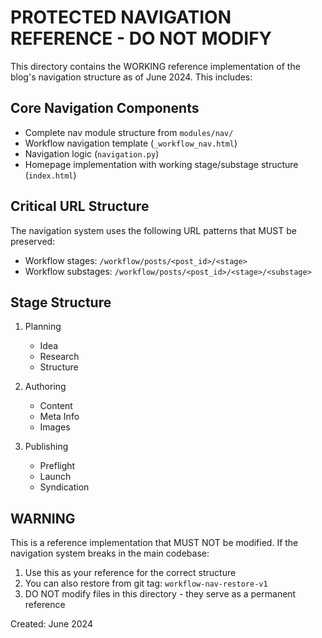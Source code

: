 # PROTECTED NAVIGATION REFERENCE - DO NOT MODIFY

This directory contains the WORKING reference implementation of the blog's navigation structure as of June 2024. This includes:

## Core Navigation Components
- Complete nav module structure from `modules/nav/`
- Workflow navigation template (`_workflow_nav.html`)
- Navigation logic (`navigation.py`)
- Homepage implementation with working stage/substage structure (`index.html`)

## Critical URL Structure
The navigation system uses the following URL patterns that MUST be preserved:
- Workflow stages: `/workflow/posts/<post_id>/<stage>`
- Workflow substages: `/workflow/posts/<post_id>/<stage>/<substage>`

## Stage Structure
1. Planning
   - Idea
   - Research 
   - Structure

2. Authoring
   - Content
   - Meta Info
   - Images

3. Publishing
   - Preflight
   - Launch
   - Syndication

## WARNING
This is a reference implementation that MUST NOT be modified. If the navigation system breaks in the main codebase:

1. Use this as your reference for the correct structure
2. You can also restore from git tag: `workflow-nav-restore-v1`
3. DO NOT modify files in this directory - they serve as a permanent reference

Created: June 2024 